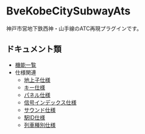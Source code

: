 # BveKobeCitySubwayAts
神戸市営地下鉄西神・山手線のATC再現プラグインです。

## ドキュメント類
* [機能一覧](./docs/feature.md)
* 仕様関連
	* [地上子仕様](./docs/beacon.md)
	* [キー仕様](./docs/key.md)
	* [パネル仕様](./docs/panel.md)
	* [信号インデックス仕様](./docs/signal.md)
	* [サウンド仕様](./docs/sound.md)
	* [駅ID仕様](./docs/station.md)
	* [列車種別仕様](./docs/type.md)